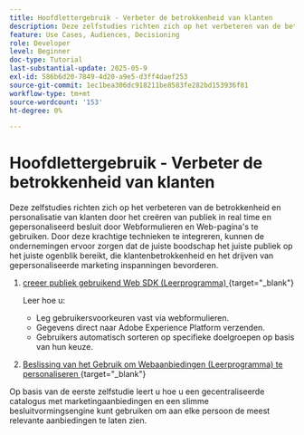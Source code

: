 ```yaml
---
title: Hoofdlettergebruik - Verbeter de betrokkenheid van klanten
description: Deze zelfstudies richten zich op het verbeteren van de betrokkenheid en personalisatie van klanten door het creëren van publiek in real time en gepersonaliseerd besluit door Webformulieren en Web-pagina's te gebruiken.
feature: Use Cases, Audiences, Decisioning
role: Developer
level: Beginner
doc-type: Tutorial
last-substantial-update: 2025-05-9
exl-id: 586b6d20-7849-4d20-a9e5-d3ff4daef253
source-git-commit: 1ec1bea306dc918211be8583fe282bd153936f81
workflow-type: tm+mt
source-wordcount: '153'
ht-degree: 0%

---
```


# Hoofdlettergebruik - Verbeter de betrokkenheid van klanten

Deze zelfstudies richten zich op het verbeteren van de betrokkenheid en personalisatie van klanten door het creëren van publiek in real time en gepersonaliseerd besluit door Webformulieren en Web-pagina&#39;s te gebruiken. Door deze krachtige technieken te integreren, kunnen de ondernemingen ervoor zorgen dat de juiste boodschap het juiste publiek op het juiste ogenblik bereikt, die klantenbetrokkenheid en het drijven van gepersonaliseerde marketing inspanningen bevorderen.

1. [ creeer publiek gebruikend Web SDK (Leerprogramma) ](https://experienceleague.adobe.com/nl/docs/journey-optimizer-learn/create-audiences-using-web-sdk/introduction){target="_blank"}

   Leer hoe u:

   * Leg gebruikersvoorkeuren vast via webformulieren.
   * Gegevens direct naar Adobe Experience Platform verzenden.
   * Gebruikers automatisch sorteren op specifieke doelgroepen op basis van hun keuze.


2. [ Beslissing van het Gebruik om Webaanbiedingen (Leerprogramma) te personaliseren ](https://experienceleague.adobe.com/nl/docs/journey-optimizer-learn/use-decisioning-to-personalize-web-offers/introduction){target="_blank"}

Op basis van de eerste zelfstudie leert u hoe u een gecentraliseerde catalogus met marketingaanbiedingen en een slimme besluitvormingsengine kunt gebruiken om aan elke persoon de meest relevante aanbiedingen te laten zien.

